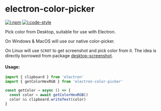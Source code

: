 # electron-color-picker

[![i:npm]][l:npm]
[![i:code-style]][l:code-style]

Pick color from Desktop, suitable for use with Electron.

On Windows & MacOS will use our native color-picker.

On Linux will use `SCROT` to get screenshot and pick color from it.
The idea is directly borrowed from package [desktop-screenshot][l:npm:desktop-screenshot].

#### Usage:

```js
import { clipboard } from 'electron'
import { getColorHexRGB } from 'electron-color-picker'

const getColor = async () => {
  const color = await getColorHexRGB()
  color && clipboard.writeText(color)
}
```

[i:npm]: https://img.shields.io/npm/v/electron-color-picker.svg
[l:npm]: https://www.npmjs.com/package/electron-color-picker
[i:code-style]: https://img.shields.io/badge/code_style-standard-brightgreen.svg
[l:code-style]: https://standardjs.com
[l:npm:desktop-screenshot]: https://img.shields.io/npm/v/desktop-screenshot.svg
